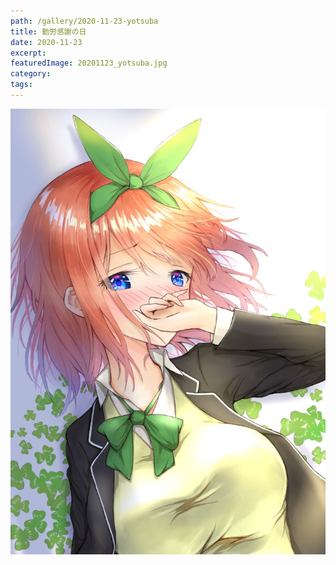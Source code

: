 ```yaml
---
path: /gallery/2020-11-23-yotsuba
title: 勤労感謝の日
date: 2020-11-23
excerpt:
featuredImage: 20201123_yotsuba.jpg
category:
tags:
---
```


![](20201123_yotsuba.jpg)
